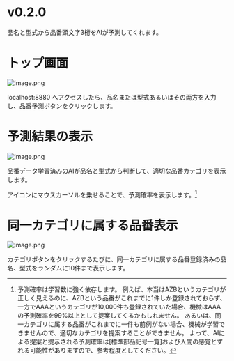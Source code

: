 # <span class="badge badge-primary">v0.2.0</span>
品名と型式から品番頭文字3桁をAIが予測してくれます。

# トップ画面
![image.png](/attachment/63759eb3a4a99ce0571e3648)

localhost:8880 へアクセスしたら、品名または型式あるいはその両方を入力し、品番予測ボタンをクリックします。

# 予測結果の表示
![image.png](/attachment/6376cc17a4a99ce0571e5ba4)

品番データ学習済みのAIが品名と型式から判断して、適切な品番カテゴリを表示します。

アイコンにマウスカーソルを乗せることで、予測確率を表示します。[^1]

[^1]: 予測確率は学習数に強く依存します。
例えば、本当はAZBというカテゴリが正しく見えるのに、AZBという品番がこれまでに1件しか登録されておらず、一方でAAAというカテゴリが10,000件も登録されていた場合、機械はAAAの予測確率を99%以上として提案してくるかもしれません。
あるいは、同一カテゴリに属する品番がこれまでに一件も前例がない場合、機械が学習できませんので、適切なカテゴリを提案することができません。
よって、AIによる提案と提示される予測確率は[標準部品記号一覧]および人間の感覚とずれる可能性がありますので、参考程度としてください。



# 同一カテゴリに属する品番表示
![image.png](/attachment/63759efba4a99ce0571e369a)

カテゴリボタンをクリックするたびに、同一カテゴリに属する品番登録済みの品名、型式をランダムに10件まで表示します。
